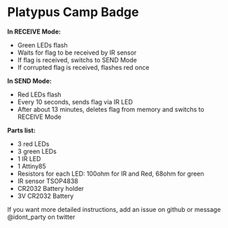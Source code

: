# Platypus Camp Badge

**In RECEIVE Mode:**
 - Green LEDs flash
 - Waits for flag to be received by IR sensor
 - If flag is received, switchs to SEND Mode
 - If corrupted flag is received, flashes red once

**In SEND Mode:**
 - Red LEDs flash
 - Every 10 seconds, sends flag via IR LED
 - After about 13 minutes, deletes flag from memory and switchs to RECEIVE Mode

**Parts list:**
 - 3 red LEDs
 - 3 green LEDs
 - 1 IR LED
 - 1 Attiny85
 - Resistors for each LED: 100ohm for IR and Red, 68ohm for green
 - IR sensor TSOP4838
 - CR2032 Battery holder
 - 3V CR2032 Battery

If you want more detailed instructions, add an issue on github or message @idont_party on twitter

